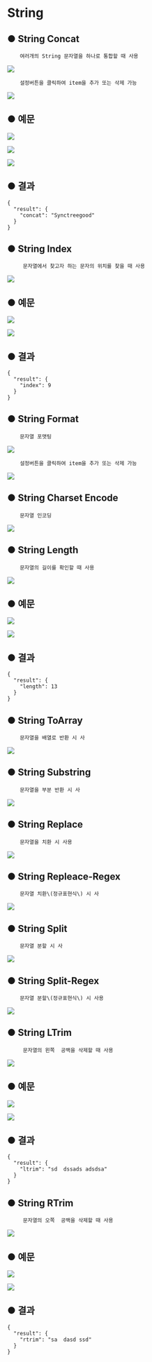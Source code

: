 # String

## ● String Concat

        여러개의 String 문자열을 하나로 통합할 때 사용

![](../../.gitbook/assets/image%20%2863%29.png)

        설정버튼을 클릭하여 item을 추가 또는 삭제 가능

![](../../.gitbook/assets/image%20%28190%29.png)

## ● 예문

![](../../.gitbook/assets/image%20%28357%29.png)

![](../../.gitbook/assets/image%20%28340%29.png)

![](../../.gitbook/assets/image%20%28332%29.png)

## ● 결과

```text
{
  "result": {
    "concat": "Synctreegood"
  }
}
```

## ● String Index

         문자열에서 찾고자 하는 문자의 위치를 찾을 때 사용

![](../../.gitbook/assets/image%20%28205%29.png)

## ● 예문

![](../../.gitbook/assets/image%20%28342%29.png)

![](../../.gitbook/assets/image%20%28351%29.png)

## ● 결과

```text
{
  "result": {
    "index": 9
  }
}
```

## ● String Format

        문자열 포맷팅

![](../../.gitbook/assets/image%20%28210%29.png)

        설정버튼을 클릭하여 item을 추가 또는 삭제 가능

![](../../.gitbook/assets/image%20%2899%29.png)

## ● String Charset Encode

        문자열 인코딩

![](../../.gitbook/assets/image%20%28146%29.png)

## ● String Length

        문자열의 길이를 확인할 때 사용

![](../../.gitbook/assets/image%20%28148%29.png)

## ● 예문

![](../../.gitbook/assets/image%20%28336%29.png)

![](../../.gitbook/assets/image%20%28353%29.png)

## ● 결과

```text
{
  "result": {
    "length": 13
  }
}
```

## ● String ToArray

        문자열을 배열로 반환 시 사

![](../../.gitbook/assets/image%20%28183%29.png)

## ● String Substring

        문자열을 부분 반환 시 사

![](../../.gitbook/assets/image%20%28108%29.png)

## ● String Replace

        문자열을 치환 시 사용

![](../../.gitbook/assets/image%20%2879%29.png)

## ● String Repleace-Regex

        문자열 치환\(정규표현식\) 시 사

![](../../.gitbook/assets/image%20%28107%29.png)

## ● String Split

        문자열 분할 시 사

![](../../.gitbook/assets/image%20%28144%29.png)

## ● String Split-Regex

        문자열 분할\(정규표현식\) 시 사용

![](../../.gitbook/assets/image%20%28218%29.png)

## ● String LTrim

         문자열의 왼쪽  공백을 삭제할 때 사용

![](../../.gitbook/assets/image%20%28158%29.png)

## ● 예문

![](../../.gitbook/assets/image%20%28322%29.png)

![](../../.gitbook/assets/image%20%28323%29.png)

## ● 결과

```text
{
  "result": {
    "ltrim": "sd  dssads adsdsa"
  }
}
```

## ● String RTrim

         문자열의 오쪽  공백을 삭제할 때 사용

![](../../.gitbook/assets/image%20%2860%29.png)

## ● 예문

![](../../.gitbook/assets/image%20%28354%29.png)

![](../../.gitbook/assets/image%20%28330%29.png)

## ● 결과

```text
{
  "result": {
    "rtrim": "sa  dasd ssd"
  }
}
```


